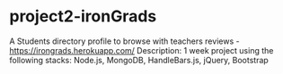 # project2-ironGrads

A Students directory profile to browse with teachers reviews - https://irongrads.herokuapp.com/
Description: 1 week project using the following stacks: Node.js, MongoDB, HandleBars.js, jQuery, Bootstrap
